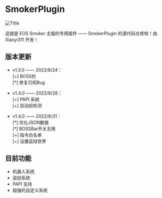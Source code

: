 # SmokerPlugin

![Title](https://repository-images.githubusercontent.com/528374252/f2ff12d0-8e04-4d96-8373-fd71fb921fe3)

这就是 EOS Smoker 主服的专用插件 —— SmokerPlugin 的源代码仓库啦！由 Xiaoyi311 开发！

## 版本更新

- v1.3.0 —— 2022/8/24：<br> [+] BOSS栏 <br> [\*] 修复已知Bug <br>

- v1.4.0 —— 2022/8/26：<br> [+] PAPI 系统 <br> [+] 启动前检测

- v1.4.0 —— 2022/8/31：<br> [\*] 优化JSON数据 <br> [\*] BOSSBar开关无用 <br> [+] 指令白名单 <br> [+] 设置监狱世界

## 目前功能

- 机器人系统
- 监狱系统
- PAPI 支持
- 超强的自定义系统
